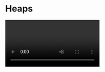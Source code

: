 # Heaps

<video src="https://youtu.be/0wPlzMU-k00?feature=shared"/>



## max Heap

<a href="https://www.geeksforgeeks.org/difference-between-min-heap-and-max-heap/?ref=gcse">max Heap</a>

<table>
<tr>
<td width="300">
    <deflist>
    <def title="Structure Property">
    a heap is a <a href="https://www.geeksforgeeks.org/complete-binary-tree/"><i>complete binary tree</i></a>
    </def>
    <def title="Heap-Order Property">
    <procedure>
    <p>for every node <code>x</code></p>
    <step>key parent <code>x</code> &ge; key <code>x</code></step>
    <step>except the root, which has no parent</step>
    </procedure>
    </def>
    </deflist>
    <deflist>
    <def title="Height of a Heap">
    <p><code>n ≥ 2<sup>h</sup> ⇒ log n ≥ log 2<sup>h</sup> ⇒ log n ≥ h</code></p><br/>
    </def>
    </deflist>
</td>
<td>
    <img src="https://media.geeksforgeeks.org/wp-content/uploads/20201106115254/MaxHeap.jpg" alt="max heap"/><br/>
    <p>What is the minimum number of nodes in a complete binary tree of height?</p>
</td>
</tr>
</table>

### Implementation

<table>
<tr>
<td colspan="4">
<img src="13_implement_1.png" alt="array"/>
</td>
</tr>
<tr>
<td colspan="4">
<img src="13_implement_2.png" alt="heap"/>
</td>
</tr>
<tr>
<td>
<procedure title="node (i)">
<step><code>i</code></step>
</procedure>
</td>
<td>
<procedure title="parent (i)">
<step><code>floor( i/2 )</code></step>
</procedure>
</td>
<td>
<procedure title="left child (i)">
<step><code>i * 2</code></step>
</procedure>
</td>
<td>
<procedure title="right child (i)">
<step><code>i * 2 + 1</code></step>
</procedure>
</td>
</tr>
</table>



### Class functions

<table>
<tr>
<td>
<procedure title="insert" type="choices">
<p>Append new element to the end of array</p>
<p>Check heap-order property</p>
<step>if violated, Up-Heap (swap with parent); repeat until heap-order is restored</step>
<step>if not, <code>insert</code> complete</step>
</procedure>
</td>
<td>
<procedure title="removeMax" type="choices">
<p>Max element is the first element of the array</p>
<step>the <code>root</code> of the heap</step>
</procedure>
<procedure type="choices">
<p>Copy last element of array to the first position</p>
<step>then decrement array size by 1 (removes the last element)</step>
</procedure>
<procedure type="choices">
<p>Check heap-order property</p>
<step><code>if violated, Down-Heap (swap with larger child); repeat until heap-order is restored</code></step>
<step>if not, <code>insert</code> complete</step>
</procedure>
</td>
</tr>
<tr>
<td>
<procedure>
<p>Complexity</p>
<step><code>O(log n)</code></step>
</procedure>
</td>
<td>
<procedure>
<p>Complexity</p>
<step><code>O(log n)</code></step>
</procedure>
</td>
</tr>
</table>

### Performance

<table>
<tr>
<td></td><td>Sorted Collection</td><td>Unsorted Collection</td><td>Heap</td>
</tr>
<tr>
<td><code>insert</code></td><td><code>O(n)</code></td><td><code>O(1)</code></td><td><code>O(log n)</code></td>
</tr>
<tr>
<td><code>removeMax</code></td><td><code>O(1)</code></td><td><code>O(n)</code></td><td><code>O(log n)</code></td>
</tr>
<tr>
<td><code>max</code></td><td><code>O(1)</code></td><td><code>O(n)</code></td><td><code>O(1)</code></td>
</tr>
<tr>
<td><code>insert N</code></td><td><code>O(n^2)</code></td><td><code>O(n)</code></td><td><code>O(n)**</code></td>
</tr>
</table>
<p><i>(**) assuming we know the sequence in advance (buildHeap)</i></p>